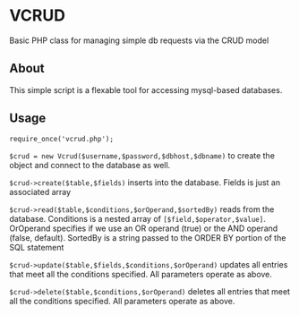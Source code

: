 # VCRUD

Basic PHP class for managing simple db requests via the CRUD model

## About

This simple script is a flexable tool for accessing mysql-based
databases.

## Usage

`require_once('vcrud.php');`

`$crud = new Vcrud($username,$password,$dbhost,$dbname)` to create the object and connect to the database as well.

`$crud->create($table,$fields)` inserts into the database. Fields is just an associated array

`$crud->read($table,$conditions,$orOperand,$sortedBy)` reads from the database. Conditions is a nested array of `[$field,$operator,$value]`. OrOperand specifies if we use an OR operand (true) or the AND operand (false, default). SortedBy is a string passed to the ORDER BY portion of the SQL statement

`$crud->update($table,$fields,$conditions,$orOperand)` updates all entries that meet all the conditions specified. All parameters operate as above.

`$crud->delete($table,$conditions,$orOperand)` deletes all entries that meet all the conditions specified. All parameters operate as above.
